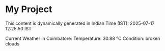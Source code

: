 # My Project

This content is dynamically generated in Indian Time (IST): 2025-07-17 12:25:50 IST


Current Weather in Coimbatore:
Temperature: 30.88 °C
Condition: broken clouds
